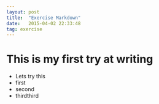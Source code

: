 ```yaml
---
layout: post
title:  "Exercise Markdown"
date:   2015-04-02 22:33:48
tag: exercise
---
```



# This is my first try at writing

- Lets try this
- first
- second
- thirdthird
